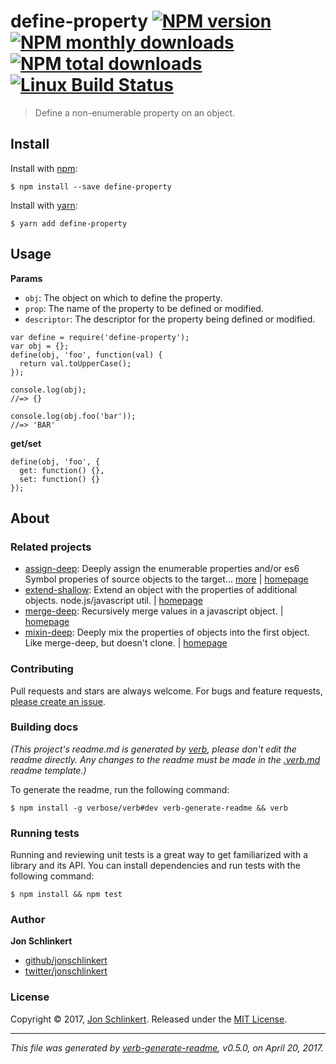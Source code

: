 <h1 id="define-property-%21npm-version-%21npm-monthly-downloads--%21npm-total-downloads-%21linux-build-status">define-property <a href="https://www.npmjs.com/package/define-property"><img src="https://img.shields.io/npm/v/define-property.svg?style=flat" alt="NPM version" /></a> <a href="https://npmjs.org/package/define-property"><img src="https://img.shields.io/npm/dm/define-property.svg?style=flat" alt="NPM monthly downloads" /></a>  <a href="https://npmjs.org/package/define-property"><img src="https://img.shields.io/npm/dt/define-property.svg?style=flat" alt="NPM total downloads" /></a> <a href="https://travis-ci.org/jonschlinkert/define-property"><img src="https://img.shields.io/travis/jonschlinkert/define-property.svg?style=flat&amp;label=Travis" alt="Linux Build Status" /></a></h1>

<blockquote>
  <p>Define a non-enumerable property on an object.</p>
</blockquote>

<h2 id="install">Install</h2>

<p>Install with <a href="https://www.npmjs.com/">npm</a>:</p>

<pre><code class="sh">$ npm install --save define-property
</code></pre>

<p>Install with <a href="https://yarnpkg.com">yarn</a>:</p>

<pre><code class="sh">$ yarn add define-property
</code></pre>

<h2 id="usage">Usage</h2>

<p><strong>Params</strong></p>

<ul>
<li><code>obj</code>: The object on which to define the property.</li>
<li><code>prop</code>: The name of the property to be defined or modified.</li>
<li><code>descriptor</code>: The descriptor for the property being defined or modified.</li>
</ul>

<pre><code class="js">var define = require('define-property');
var obj = {};
define(obj, 'foo', function(val) {
  return val.toUpperCase();
});

console.log(obj);
//=&gt; {}

console.log(obj.foo('bar'));
//=&gt; 'BAR'
</code></pre>

<p><strong>get/set</strong></p>

<pre><code class="js">define(obj, 'foo', {
  get: function() {},
  set: function() {}
});
</code></pre>

<h2 id="about">About</h2>

<h3 id="related-projects">Related projects</h3>

<ul>
<li><a href="https://www.npmjs.com/package/assign-deep">assign-deep</a>: Deeply assign the enumerable properties and/or es6 Symbol properies of source objects to the target… <a href="https://github.com/jonschlinkert/assign-deep">more</a> | <a href="https://github.com/jonschlinkert/assign-deep" title="Deeply assign the enumerable properties and/or es6 Symbol properies of source objects to the target (first) object.">homepage</a></li>
<li><a href="https://www.npmjs.com/package/extend-shallow">extend-shallow</a>: Extend an object with the properties of additional objects. node.js/javascript util. | <a href="https://github.com/jonschlinkert/extend-shallow" title="Extend an object with the properties of additional objects. node.js/javascript util.">homepage</a></li>
<li><a href="https://www.npmjs.com/package/merge-deep">merge-deep</a>: Recursively merge values in a javascript object. | <a href="https://github.com/jonschlinkert/merge-deep" title="Recursively merge values in a javascript object.">homepage</a></li>
<li><a href="https://www.npmjs.com/package/mixin-deep">mixin-deep</a>: Deeply mix the properties of objects into the first object. Like merge-deep, but doesn't clone. | <a href="https://github.com/jonschlinkert/mixin-deep" title="Deeply mix the properties of objects into the first object. Like merge-deep, but doesn't clone.">homepage</a></li>
</ul>

<h3 id="contributing">Contributing</h3>

<p>Pull requests and stars are always welcome. For bugs and feature requests, <a href="../../issues/new">please create an issue</a>.</p>

<h3 id="building-docs">Building docs</h3>

<p><em>(This project's readme.md is generated by <a href="https://github.com/verbose/verb-generate-readme">verb</a>, please don't edit the readme directly. Any changes to the readme must be made in the <a href=".verb.md">.verb.md</a> readme template.)</em></p>

<p>To generate the readme, run the following command:</p>

<pre><code class="sh">$ npm install -g verbose/verb#dev verb-generate-readme &amp;&amp; verb
</code></pre>

<h3 id="running-tests">Running tests</h3>

<p>Running and reviewing unit tests is a great way to get familiarized with a library and its API. You can install dependencies and run tests with the following command:</p>

<pre><code class="sh">$ npm install &amp;&amp; npm test
</code></pre>

<h3 id="author">Author</h3>

<p><strong>Jon Schlinkert</strong></p>

<ul>
<li><a href="https://github.com/jonschlinkert">github/jonschlinkert</a></li>
<li><a href="https://twitter.com/jonschlinkert">twitter/jonschlinkert</a></li>
</ul>

<h3 id="license">License</h3>

<p>Copyright © 2017, <a href="https://github.com/jonschlinkert">Jon Schlinkert</a>.
Released under the <a href="LICENSE">MIT License</a>.</p>

<hr />

<p><em>This file was generated by <a href="https://github.com/verbose/verb-generate-readme">verb-generate-readme</a>, v0.5.0, on April 20, 2017.</em></p>
